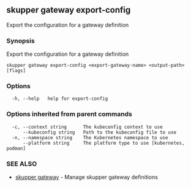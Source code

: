 ## skupper gateway export-config

Export the configuration for a gateway definition

### Synopsis

Export the configuration for a gateway definition

```
skupper gateway export-config <export-gateway-name> <output-path> [flags]
```

### Options

```
  -h, --help   help for export-config
```

### Options inherited from parent commands

```
  -c, --context string      The kubeconfig context to use
      --kubeconfig string   Path to the kubeconfig file to use
  -n, --namespace string    The Kubernetes namespace to use
      --platform string     The platform type to use [kubernetes, podman]
```

### SEE ALSO

* [skupper gateway](skupper_gateway.md)	 - Manage skupper gateway definitions

